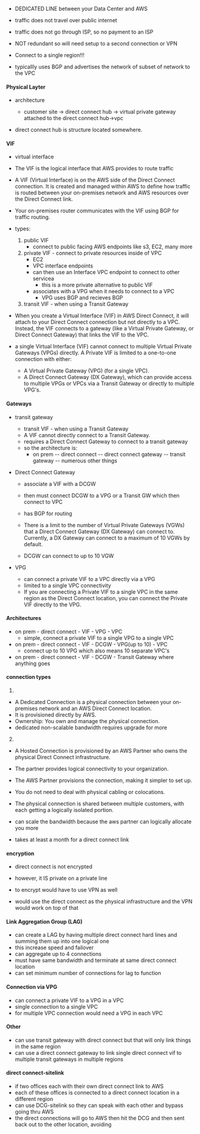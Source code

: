 * DEDICATED LINE between your Data Center and AWS
* traffic does not travel over public internet
* traffic does not go through ISP, so no payment to an ISP
* NOT redundant so will need setup to a second connection or VPN
* Connect to a single region!!!

* typicallly uses BGP and advertises the network of subset of network to the VPC

#### Physical Layter
* architecture
    * customer site -> direct connect hub -> virtual private gateway attached to the direct connect hub->vpc

* direct connect hub is structure located somewhere.

#### VIF
* virtual interface
* The VIF is the logical interface that AWS provides to route traffic
* A VIF (Virtual Interface) is on the AWS side of the Direct Connect connection. It is created and managed within AWS to define how traffic is routed between your on-premises network and AWS resources over the Direct Connect link.
* Your on-premises router communicates with the VIF using BGP for traffic routing.

* types:
    1. public VIF 
        * connect to public facing AWS endpoints like s3, EC2, many more
    2. private VIF - connect to private resources inside of VPC
        * EC2
        * VPC interface endpoints 
        * can then use an Interface VPC endpoint to connect to other servicea
            * this is a more private alternative to public VIF
        * associates with a VPG when it needs to connect to a VPC
            * VPG uses BGP and recieves BGP
    3. transit VIF - when using a Transit Gateway 


* When you create a Virtual Interface (VIF) in AWS Direct Connect, it will attach to your Direct Connect connection but not directly to a VPC. Instead, the VIF connects to a gateway (like a Virtual Private Gateway, or Direct Connect Gateway) that links the VIF to the VPC.

* a single Virtual Interface (VIF) cannot connect to multiple Virtual Private Gateways (VPGs) directly. A Private VIF is limited to a one-to-one connection with either:
    * A Virtual Private Gateway (VPG) (for a single VPC).
    * A Direct Connect Gateway (DX Gateway), which can provide access to multiple VPGs or VPCs via a Transit Gateway or directly to multiple VPG's.


#### Gateways
* transit gateway
    * transit VIF - when using a Transit Gateway 
    * A VIF cannot directly connect to a Transit Gateway. 
    * requires a Direct Connect Gateway to connect to a transit gateway
    * so the architecture is:
        * on prem -- direct connect -- direct connect gateway -- transit gateway -- numerous other things

* Direct Connect Gateway
    * associate a VIF with a DCGW
    * then must connect DCGW to a VPG or a Transit GW which then connect to VPC
    * has BGP for routing
    * There is a limit to the number of Virtual Private Gateways (VGWs) that a Direct Connect Gateway (DX Gateway) can connect to. Currently, a DX Gateway can connect to a maximum of 10 VGWs by default.

    * DCGW can connect to up to 10 VGW

* VPG
    * can connect a private VIF to a VPC directly via a VPG
    * limited to a single VPC connectivity
    * If you are connecting a Private VIF to a single VPC in the same region as the Direct Connect location, you can connect the Private VIF directly to the VPG.


#### Architectures
* on prem - direct connect - VIF - VPG - VPC
    * simple, connect a private VIF to a single VPG to a single VPC
* on prem - direct connect - VIF - DCGW - VPG(up to 10) - VPC  
    * connect up to 10 VPG which also means 10 separate VPC's
* on prem - direct connect - VIF - DCGW - Transit Gateway where anything goes

#### connection types
1. 
* A Dedicated Connection is a physical connection between your on-premises network and an AWS Direct Connect location.
* It is provisioned directly by AWS.
* Ownership: You own and manage the physical connection.
* dedicated non-scalable bandwidth requires upgrade for more


2. 
* A Hosted Connection is provisioned by an AWS Partner who owns the physical Direct Connect infrastructure.
* The partner provides logical connectivity to your organization.
* The AWS Partner provisions the connection, making it simpler to set up.
* You do not need to deal with physical cabling or colocations.
* The physical connection is shared between multiple customers, with each getting a logically isolated portion.
* can scale the bandwidth because the aws partner can logically allocate you more


* takes at least a month for a direct connect link


#### encryption
* direct connect is not encrypted
* however, it IS private on a private line
* to encrypt would have to use VPN as well

* would use the direct connect as the physical infrastructure and the VPN would work on top of that


#### Link Aggregation Group (LAG)
* can create a LAG by having multiple direct connect hard lines and summing them up into one logical one
* this increase speed and failover
* can aggregate up to 4 connections
* must have same bandwidth and terminate at same direct connect location
* can set minimum number of connections for lag to function


#### Connection via VPG
* can connect a private VIF to a VPG in a VPC
* single connection to a single VPC
* for multiple VPC connection would need a VPG in each VPC




#### Other
* can use transit gateway with direct connect but that will only link things in the same region
* can use a direct connect gateway to link single direct connect vif to multiple transit gateways in multiple regions


####  direct connect-sitelink

* if two offices each with their own direct connect link to AWS
* each of these offices is connected to a direct connect location in a different region
* can use DCG-sitelink so they can speak with each other and bypass going thru AWS
* the direct connections will go to AWS then hit the DCG and then sent back out to the other location, avoiding 
